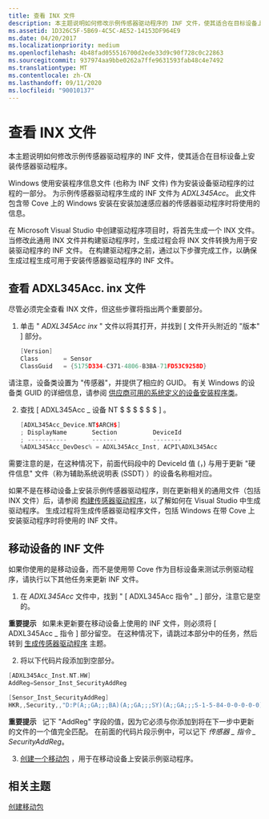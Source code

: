 ```yaml
---
title: 查看 INX 文件
description: 本主题说明如何修改示例传感器驱动程序的 INF 文件，使其适合在目标设备上安装传感器驱动程序。
ms.assetid: 1D326C5F-5B69-4C5C-AE52-14153DF964E9
ms.date: 04/20/2017
ms.localizationpriority: medium
ms.openlocfilehash: 4b48fad055516700d2ede33d9c90f728c0c22863
ms.sourcegitcommit: 937974aa9bbe0262a7ffe9631593fab48c4e7492
ms.translationtype: MT
ms.contentlocale: zh-CN
ms.lasthandoff: 09/11/2020
ms.locfileid: "90010137"
---
```

# <a name="review-the-inx-file"></a>查看 INX 文件


本主题说明如何修改示例传感器驱动程序的 INF 文件，使其适合在目标设备上安装传感器驱动程序。

Windows 使用安装程序信息文件 (也称为 INF 文件) 作为安装设备驱动程序的过程的一部分。 为示例传感器驱动程序生成的 INF 文件为 *ADXL345Acc*。 此文件包含带 Cove 上的 Windows 安装在安装加速感应器的传感器驱动程序时将使用的信息。

在 Microsoft Visual Studio 中创建驱动程序项目时，将首先生成一个 INX 文件。 当修改此通用 INX 文件并构建驱动程序时，生成过程会将 INX 文件转换为用于安装驱动程序的 INF 文件。 在构建驱动程序之前，通过以下步骤完成工作，以确保生成过程生成可用于安装传感器驱动程序的 INF 文件。

## <a name="review-the-adxl345accinx-file"></a>查看 ADXL345Acc. inx 文件


尽管必须完全查看 INX 文件，但这些步骤将指出两个重要部分。

1. 单击 " *ADXL345Acc inx* " 文件以将其打开，并找到 \[ 文件开头附近的 "版本" \] 部分。
   ```cpp
   [Version]
   Class       = Sensor
   ClassGuid   = {5175D334-C371-4806-B3BA-71FD53C9258D}
   ```

请注意，设备类设置为 "传感器"，并提供了相应的 GUID。 有关 Windows 的设备类 GUID 的详细信息，请参阅 [供应商可用的系统定义的设备安装程序类](../install/system-defined-device-setup-classes-available-to-vendors.md)。

2. 查找 \[ ADXL345Acc \_ 设备 NT $ $ $ $ $ $ \] 。
   ```cpp
   [ADXL345Acc_Device.NT$ARCH$]
   ; DisplayName       Section          DeviceId
   ; -----------       -------          --------
   %ADXL345Acc_DevDesc% = ADXL345Acc_Inst, ACPI\ADXL345Acc
   ```

需要注意的是，在这种情况下，前面代码段中的 DeviceId 值 (，) 与用于更新 "硬件信息" 文件（称为辅助系统说明表 (SSDT) ）的设备名称相对应。

如果不是在移动设备上安装示例传感器驱动程序，则在更新相关的通用文件（包括 INX 文件）后，请参阅 [构建传感器驱动程序](build-the-sensor-driver.md)，以了解如何在 Visual Studio 中生成驱动程序。 生成过程将生成传感器驱动程序文件，包括 Windows 在带 Cove 上安装驱动程序时将使用的 INF 文件。

## <a name="inf-file-for-a-mobile-device"></a>移动设备的 INF 文件


如果你使用的是移动设备，而不是使用带 Cove 作为目标设备来测试示例驱动程序，请执行以下其他任务来更新 INF 文件。

1. 在 *ADXL345Acc* 文件中，找到 " \[ ADXL345Acc 指令" \_ \] 部分，注意它是空的。

**重要提示**   如果未更新要在移动设备上使用的 INF 文件，则必须将 \[ ADXL345Acc \_ 指令 \] 部分留空。 在这种情况下，请跳过本部分中的任务，然后转到 [生成传感器驱动程序](build-the-sensor-driver.md) 主题。

 

2. 将以下代码片段添加到空部分。

```cpp
[ADXL345Acc_Inst.NT.HW]
AddReg=Sensor_Inst_SecurityAddReg

[Sensor_Inst_SecurityAddReg]
HKR,,Security,,"D:P(A;;GA;;;BA)(A;;GA;;;SY)(A;;GA;;;S-1-5-84-0-0-0-0-0)"    ; Allow all UMDF drivers to access this driver
```

**重要提示**   记下 "AddReg" 字段的值，因为它必须与你添加到将在下一步中更新的文件的一个值完全匹配。 在前面的代码片段示例中，可以记下 *传感器 \_ 指令 \_ SecurityAddReg*。

 

3. [创建一个移动包](creating-a-mobile-package.md) ，用于在移动设备上安装示例驱动程序。

## <a name="related-topics"></a>相关主题

[创建移动包](creating-a-mobile-package.md)